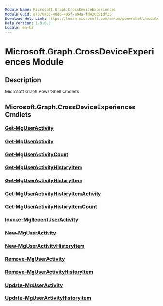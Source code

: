 ```yaml
---
Module Name: Microsoft.Graph.CrossDeviceExperiences
Module Guid: e7370a35-48e6-485f-a94a-fd430551df35
Download Help Link: https://learn.microsoft.com/en-us/powershell/module/microsoft.graph.crossdeviceexperiences/?view=graph-powershell-1.0
Help Version: 1.0.0.0
Locale: en-US
---
```


# Microsoft.Graph.CrossDeviceExperiences Module
## Description
Microsoft Graph PowerShell Cmdlets

## Microsoft.Graph.CrossDeviceExperiences Cmdlets
### [Get-MgUserActivity](Get-MgUserActivity.md)

### [Get-MgUserActivity](Get-MgUserActivity.md)

### [Get-MgUserActivityCount](Get-MgUserActivityCount.md)

### [Get-MgUserActivityHistoryItem](Get-MgUserActivityHistoryItem.md)

### [Get-MgUserActivityHistoryItem](Get-MgUserActivityHistoryItem.md)

### [Get-MgUserActivityHistoryItemActivity](Get-MgUserActivityHistoryItemActivity.md)

### [Get-MgUserActivityHistoryItemCount](Get-MgUserActivityHistoryItemCount.md)

### [Invoke-MgRecentUserActivity](Invoke-MgRecentUserActivity.md)

### [New-MgUserActivity](New-MgUserActivity.md)

### [New-MgUserActivityHistoryItem](New-MgUserActivityHistoryItem.md)

### [Remove-MgUserActivity](Remove-MgUserActivity.md)

### [Remove-MgUserActivityHistoryItem](Remove-MgUserActivityHistoryItem.md)

### [Update-MgUserActivity](Update-MgUserActivity.md)

### [Update-MgUserActivityHistoryItem](Update-MgUserActivityHistoryItem.md)

